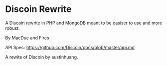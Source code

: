 # Discoin Rewrite
A Discoin rewrite in PHP and MongoDB meant to be easiser to use and more robust.

By MacDue and Fires

API Spec: https://github.com/Discoin/docs/blob/master/api.md

A rewite of Discoin by austinhuang.
